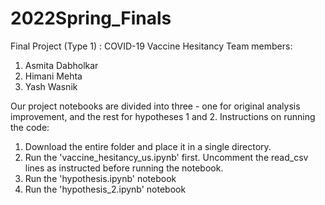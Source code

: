 # 2022Spring_Finals
Final Project (Type 1) : COVID-19 Vaccine Hesitancy
Team members: 
1. Asmita Dabholkar
2. Himani Mehta
3. Yash Wasnik

Our project notebooks are divided into three - one for original analysis improvement, and the rest for hypotheses 1 and 2.
Instructions on running the code: 
1. Download the entire folder and place it in a single directory.
2. Run the 'vaccine_hesitancy_us.ipynb' first. Uncomment the read_csv lines as instructed before running the notebook.
3. Run the 'hypothesis.ipynb' notebook
4. Run the 'hypothesis_2.ipynb' notebook
